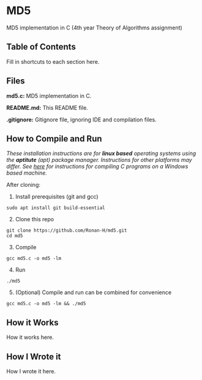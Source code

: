 # MD5
MD5 implementation in C (4th year Theory of Algorithms assignment)

## Table of Contents

Fill in shortcuts to each section here.

## Files
**md5.c:** MD5 implementation in C.

**README.md:** This README file.

**.gitignore:** Gitignore file, ignoring IDE and compilation files.

## How to Compile and Run

*These installation instructions are for **linux based** operating systems using the **aptitute** (apt) package manager. Instructions for other platforms may differ. See [here](https://docs.microsoft.com/en-us/cpp/build/walkthrough-compile-a-c-program-on-the-command-line?view=vs-2019) for instructions for compiling C programs on a Windows based machine.*

After cloning:

1. Install prerequisites (git and gcc)
```shell
sudo apt install git build-essential
```

2. Clone this repo
```shell
git clone https://github.com/Ronan-H/md5.git
cd md5
```

3. Compile
```shell
gcc md5.c -o md5 -lm
```

4. Run
```shell
./md5
```

5. (Optional) Compile and run can be combined for convenience
```shell
gcc md5.c -o md5 -lm && ./md5
```

## How it Works

How it works here.

## How I Wrote it

How I wrote it here.